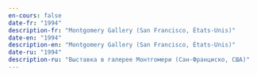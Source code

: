 ```yaml
---
en-cours: false
date-fr: "1994"
description-fr: "Montgomery Gallery (San Francisco, États-Unis)"
date-en: "1994"
description-en: "Montgomery Gallery (San Francisco, États-Unis)"
date-ru: "1994"
description-ru: "Выставка в галерее Монтгомери (Сан-Франциско, США)"
---
```

